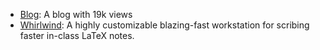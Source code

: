 - [Blog](https://garyhu.me): A blog with 19k views
- [Whirlwind](https://github.com/pretzeledkoala/whirlwind): A highly customizable blazing-fast workstation for scribing faster in-class LaTeX notes.
